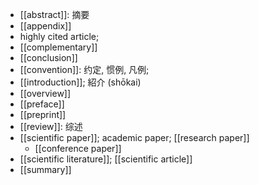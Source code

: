 - [[abstract]]: 摘要
- [[appendix]]
- highly cited article; 
- [[complementary]]
- [[conclusion]]
- [[convention]]: 约定, 惯例, 凡例;
- [[introduction]]; 紹介 (shōkai)
- [[overview]]
- [[preface]]
- [[preprint]]
- [[review]]: 综述
- [[scientific paper]]; academic paper; [[research paper]]
    - [[conference paper]]
- [[scientific literature]]; [[scientific article]]
- [[summary]]
